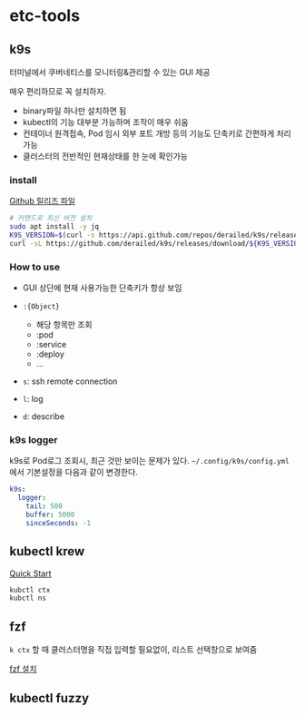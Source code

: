 # etc-tools

## k9s

터미널에서 쿠버네티스를 모니터링&관리할 수 있는 GUI 제공

매우 편리하므로 꼭 설치하자.

- binary파일 하나만 설치하면 됨
- kubectl의 기능 대부분 가능하며 조작이 매우 쉬움
- 컨테이너 원격접속, Pod 임시 외부 포트 개방 등의 기능도 단축키로 간편하게 처리가능
- 클러스터의 전반적인 현재상태를 한 눈에 확인가능

### install

[Github 릴리즈 파일](https://github.com/derailed/k9s/releases)

```sh
# 커맨드로 최신 버전 설치
sudo apt install -y jq
K9S_VERSION=$(curl -s https://api.github.com/repos/derailed/k9s/releases/latest | jq -r '.tag_name')
curl -sL https://github.com/derailed/k9s/releases/download/${K9S_VERSION}/k9s_Linux_amd64.tar.gz | sudo tar xfz - -C /usr/local/bin k9s
```

### How to use

- GUI 상단에 현재 사용가능한 단축키가 항상 보임

- `:{Object}`
  - 해당 항목만 조회
  - :pod
  - :service
  - :deploy
  - ...

- `s`: ssh remote connection
- `l`: log
- `d`: describe

### k9s logger

k9s로 Pod로그 조회시, 최근 것만 보이는 문제가 있다.
`~/.config/k9s/config.yml`에서 기본설정을 다음과 같이 변경한다.

```yaml
k9s:
  logger:
    tail: 500
    buffer: 5000
    sinceSeconds: -1
```

## kubectl krew

[Quick Start](https://krew.sigs.k8s.io/docs/user-guide/quickstart/)

```sh
kubctl ctx
kubctl ns
```

## fzf

`k ctx` 할 때 클러스터명을 직접 입력할 필요없이, 리스트 선택창으로 보여줌

[fzf 설치](https://github.com/junegunn/fzf?tab=readme-ov-file#installation)

## kubectl fuzzy
